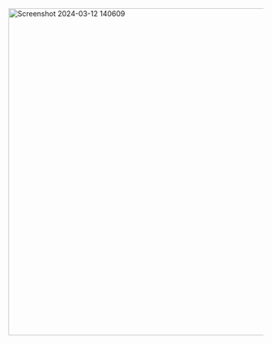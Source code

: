 <img width="648" alt="Screenshot 2024-03-12 140609" src="https://github.com/reyhanfajarn13/jakposAPI-aws-etl/assets/73605380/c8d5555b-ed92-409e-89b1-f5003149c282">

